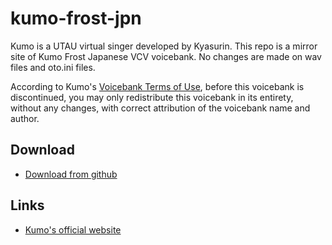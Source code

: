# kumo-frost-jpn
Kumo is a UTAU virtual singer developed by Kyasurin. This repo is a mirror site of Kumo Frost Japanese VCV voicebank. No changes are made on wav files and oto.ini files.

According to Kumo's [Voicebank Terms of Use](License.txt), before this voicebank is discontinued, you may only redistribute this voicebank in its entirety, without any changes, with correct attribution of the voicebank name and author.

## Download
- [Download from github](https://github.com/oxygen-dioxide/kumo-frost-jpn/archive/refs/heads/main.zip)

## Links
- [Kumo's official website](https://kyasurinutau.carrd.co/#kumo)